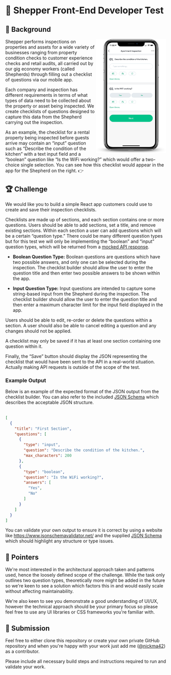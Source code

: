 # :pencil: Shepper Front-End Developer Test

## :book: Background
<img align="right" width="220" src="https://github.com/shepper-tech/shepper-frontend-test/blob/master/app_preview.png?raw=true">

Shepper performs inspections on properties and assets for a wide variety of businesses ranging from property condition checks to customer experience checks and retail audits, all carried out by our gig economy workers (called Shepherds) through filling out a checklist of questions via our mobile app.
  
Each company and inspection has different requirements in terms of what types of data need to be collected about the property or asset being inspected. We create checklists of questions designed to capture this data from the Shepherd carrying out the inspection.
  
As an example, the checklist for a rental property being inspected before guests arrive may contain an “input” question such as “Describe the condition of the kitchen” with a text input field and a “boolean” question like “Is the WiFi working?” which would offer a two-choice single selection. You can see how this checklist would appear in the app for the Shepherd on the right. 👉 

## :trophy: Challenge
We would like you to build a simple React app customers could use to create and save their inspection checklists.

Checklists are made up of sections, and each section contains one or more questions. Users should be able to add sections, set a title, and remove existing sections. Within each section a user can add questions which will be a certain “question type.” There could be many different question types but for this test we will only be implementing the “boolean” and “input” question types, which will be returned from a [mocked API response](https://github.com/shepper-tech/shepper-frontend-test/blob/master/question_types_response.json).

- **Boolean Question Type:** Boolean questions are questions which have two possible answers, and only one can be selected during the inspection. The checklist builder should allow the user to enter the question title and then enter two possible answers to be shown within the app.

- **Input Question Type:** Input questions are intended to capture some string-based input from the Shepherd during the inspection. The checklist builder should allow the user to enter the question title and then enter a maximum character limit for the input field displayed in the app.

Users should be able to edit, re-order or delete the questions within a section. A user should also be able to cancel editing a question and any changes should not be applied.

A checklist may only be saved if it has at least one section containing one question within it.

Finally, the “Save” button should display the JSON representing the checklist that would have been sent to the API in a real-world situation. Actually making API requests is outside of the scope of the test.

### Example Output
Below is an example of the expected format of the JSON output from the checklist builder. You can also refer to the included [JSON Schema](https://github.com/shepper-tech/shepper-frontend-test/blob/master/request_validation_schema.json) which describes the acceptable JSON structure.
```json

[
  {
    "title": "First Section",
    "questions": [
      {
        "type": "input",
        "question": "Describe the condition of the kitchen.",
        "max_characters": 200
      },
      {
        "type": "boolean",
        "question": "Is the WiFi working?",
        "answers": [
          "Yes",
          "No"
        ]
      }
    ]
  }
]
```
You can validate your own output to ensure it is correct by using a website like https://www.jsonschemavalidator.net/ and the supplied [JSON Schema](https://github.com/shepper-tech/shepper-frontend-test/blob/master/request_validation_schema.json) which should highlight any structure or type issues.

## :eyes: Pointers
We're most interested in the architectural approach taken and patterns used, hence the loosely defined scope of the challenge. While the task only outlines two question types, theoretically more might be added in the future so we're keen to see a solution which factors this in and would easily scale without affecting maintainability.

We're also keen to see you demonstrate a good understanding of UI/UX, however the technical approach should be your primary focus so please feel free to use any UI libraries or CSS frameworks you're familiar with.

## :postbox: Submission
Feel free to either clone this repository or create your own private GitHub repository and when you're happy with your work just add me ([@nickma42](https://github.com/nickma42)) as a contributor.

Please include all necessary build steps and instructions required to run and validate your work.
